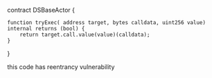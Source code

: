 
contract DSBaseActor {

    function tryExec( address target, bytes calldata, uint256 value) internal returns (bool) {
        return target.call.value(value)(calldata);
    }
}


 this code has reentrancy vulnerability